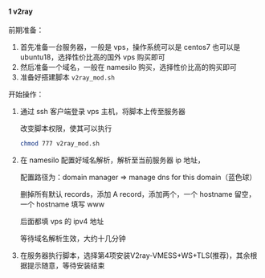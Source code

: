 #### 1 v2ray

前期准备：

1. 首先准备一台服务器，一般是 vps，操作系统可以是 centos7 也可以是 ubuntu18，选择性价比高的国外 vps 购买即可
2. 然后准备一个域名，一般在 namesilo 购买，选择性价比高的购买即可
3. 准备好搭建脚本 `v2ray_mod.sh`

开始操作：

1. 通过 ssh 客户端登录 vps 主机，将脚本上传至服务器

   改变脚本权限，使其可以执行

   ```sh
   chmod 777 v2ray_mod.sh
   ```

2. 在 namesilo 配置好域名解析，解析至当前服务器 ip 地址，

   配置路径为：domain manager => manage dns for this domain（蓝色球）

   删掉所有默认 records，添加 A record，添加两个，一个 hostname 留空，一个 hostname 填写 www

   后面都填 vps 的 ipv4 地址

   等待域名解析生效，大约十几分钟

3. 在服务器执行脚本，选择第4项安装V2ray-VMESS+WS+TLS(推荐)，其余根据提示随意，等待安装结束